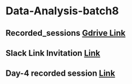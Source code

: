 # Data-Analysis-batch8

## Recorded_sessions [Gdrive Link](https://drive.google.com/drive/folders/1E8g-joDclH7LP91tatpISyF0Rk_ycra_?usp=sharing)
## Slack Link Invitation [Link](https://join.slack.com/t/dataanalysispython/shared_invite/zt-jcpuwcht-NAvBMEXWr7w3TDA0q2cF7A) 
## Day-4 recorded session [Link](https://transcripts.gotomeeting.com/#/s/823ba07f5a8b549bcbe23b32e3b26b260a87affb8077190082b5f3d7b4078a64)
